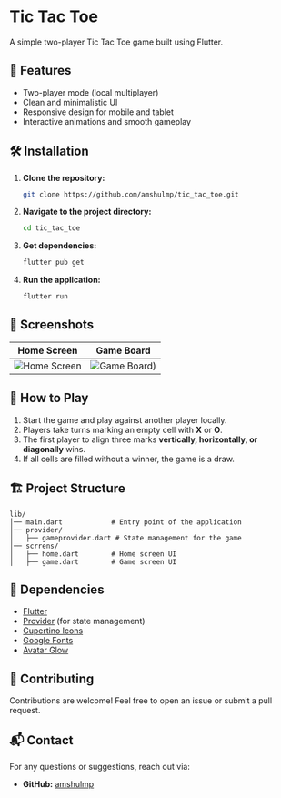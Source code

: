 # Tic Tac Toe

A simple two-player Tic Tac Toe game built using Flutter.

## 📌 Features
- Two-player mode (local multiplayer)
- Clean and minimalistic UI
- Responsive design for mobile and tablet
- Interactive animations and smooth gameplay

## 🛠️ Installation

1. **Clone the repository:**
   ```sh
   git clone https://github.com/amshulmp/tic_tac_toe.git
   ```
2. **Navigate to the project directory:**
   ```sh
   cd tic_tac_toe
   ```
3. **Get dependencies:**
   ```sh
   flutter pub get
   ```
4. **Run the application:**
   ```sh
   flutter run
   ```

## 📸 Screenshots

| Home Screen | Game Board |
|------------|------------|
| ![Home Screen](https://res.cloudinary.com/db1obcnzm/image/upload/v1739518113/Untitled_design_10_-Photoroom_cdnjrc.png) | ![Game Board](https://res.cloudinary.com/db1obcnzm/image/upload/v1739518167/Untitled_design__9_-removebg_od97om.png)) |

## 🚀 How to Play
1. Start the game and play against another player locally.
2. Players take turns marking an empty cell with **X** or **O**.
3. The first player to align three marks **vertically, horizontally, or diagonally** wins.
4. If all cells are filled without a winner, the game is a draw.

## 🏗️ Project Structure
```
lib/
│── main.dart            # Entry point of the application
│── provider/
│   ├── gameprovider.dart # State management for the game
│── scrrens/
│   ├── home.dart        # Home screen UI
│   ├── game.dart        # Game screen UI
```

## 🔧 Dependencies
- [Flutter](https://flutter.dev/)
- [Provider](https://pub.dev/packages/provider) (for state management)
- [Cupertino Icons](https://pub.dev/packages/cupertino_icons)
- [Google Fonts](https://pub.dev/packages/google_fonts)
- [Avatar Glow](https://pub.dev/packages/avatar_glow)

## 🤝 Contributing
Contributions are welcome! Feel free to open an issue or submit a pull request.

## 📬 Contact
For any questions or suggestions, reach out via:
- **GitHub:** [amshulmp](https://github.com/amshulmp)

